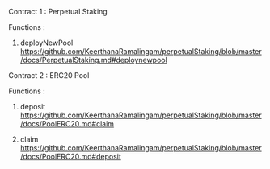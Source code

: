Contract 1 : Perpetual Staking

Functions :

1. deployNewPool
    https://github.com/KeerthanaRamalingam/perpetualStaking/blob/master/docs/PerpetualStaking.md#deploynewpool

Contract 2 : ERC20 Pool

Functions :

1. deposit
    https://github.com/KeerthanaRamalingam/perpetualStaking/blob/master/docs/PoolERC20.md#claim

2. claim
    https://github.com/KeerthanaRamalingam/perpetualStaking/blob/master/docs/PoolERC20.md#deposit

    